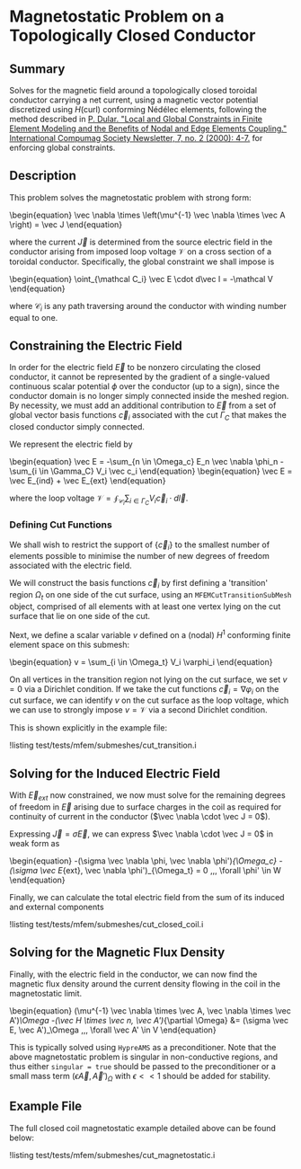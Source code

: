 # Magnetostatic Problem on a Topologically Closed Conductor

## Summary

Solves for the magnetic field around a topologically closed toroidal conductor carrying a net
  current, using a magnetic vector potential discretized using $H(\mathrm{curl})$ conforming Nédélec
  elements, following the method described in [P. Dular. "Local and Global Constraints in Finite
  Element Modeling and the Benefits of Nodal and Edge Elements Coupling." International Compumag
  Society Newsletter, 7, no. 2 (2000): 4-7.](https://hdl.handle.net/2268/191358) for enforcing
  global constraints.

## Description

This problem solves the magnetostatic problem with strong form:

\begin{equation}
\vec \nabla \times \left(\mu^{-1} \vec \nabla \times \vec A \right) = \vec J
\end{equation}

where the current $\vec J$ is determined from the source electric field in the conductor arising from imposed loop voltage $\mathcal V$ on a cross section of a toroidal conductor. Specifically, the global constraint we shall impose is

\begin{equation}
    \oint_{\mathcal C_i} \vec E \cdot d\vec l = -\mathcal V
\end{equation}

where $\mathcal C_i$ is any path traversing around the conductor with winding number equal to one.

## Constraining the Electric Field

In order for the electric field $\vec E$ to be nonzero circulating the closed conductor, it cannot be represented by the gradient of a single-valued continuous scalar potential $\phi$ over the conductor (up to a sign), since the conductor domain is no longer simply connected inside the meshed region. By necessity, we must add an additional contribution to $\vec E$ from a set of global vector basis functions ${\vec c_i}$ associated with the cut $\Gamma_C$ that makes the closed conductor simply connected.

We represent the electric field by

\begin{equation}
    \vec E = -\sum_{n \in \Omega_c} E_n \vec \nabla \phi_n - \sum_{i \in \Gamma_C} V_i \vec c_i
\end{equation}
\begin{equation}
    \vec E = \vec E_{ind} + \vec E_{ext}
\end{equation}

where the loop voltage $\mathcal V = \oint_{\mathcal C_i}  \sum_{i \in \Gamma_C} V_i \vec c_i \cdot d\vec l$.

### Defining Cut Functions

We shall wish to restrict the support of $\{\vec c_i\}$ to the smallest number of elements possible to minimise the number of new degrees of freedom associated with the electric field.

We will construct the basis functions $\vec c_i$ by first defining a 'transition' region $\Omega_t$ on one side of the cut surface, using an `MFEMCutTransitionSubMesh` object, comprised of all elements with at least one vertex lying on the cut surface that lie on one side of the cut.

Next, we define a scalar variable $v$ defined on a (nodal) $H^1$ conforming finite element space on this submesh:

\begin{equation}
    v = \sum_{i \in \Omega_t} V_i \varphi_i
\end{equation}

On all vertices in the transition region not lying on the cut surface, we set $v=0$ via a Dirichlet condition. If we take the cut functions $\vec c_i = \nabla \varphi_i$ on the cut surface, we can identify $v$ on the cut surface as the loop voltage, which we can use to strongly impose $v=\mathcal V$ via a second Dirichlet condition.

This is shown explicitly in the example file:

!listing test/tests/mfem/submeshes/cut_transition.i

## Solving for the Induced Electric Field

With $\vec E_{ext}$ now constrained, we now must solve for the remaining degrees of freedom in $\vec E$ arising due to surface charges in the coil as required for continuity of current in the conductor ($\vec \nabla \cdot \vec J = 0$).

Expressing $\vec J = \sigma \vec E$, we can express $\vec \nabla \cdot \vec J = 0$ in weak form as

\begin{equation}
  -(\sigma \vec \nabla \phi, \vec \nabla \phi')_{\Omega_c} 
  -(\sigma \vec E_{ext}, \vec \nabla \phi')_{\Omega_t} = 0 \,\,\, \forall \phi' \in W
\end{equation}

Finally, we can calculate the total electric field from the sum of its induced and external components

!listing test/tests/mfem/submeshes/cut_closed_coil.i

## Solving for the Magnetic Flux Density

Finally, with the electric field in the conductor, we can now find the magnetic flux density around the current density flowing in the coil in the magnetostatic limit.

\begin{equation}
(\mu^{-1} \vec \nabla \times \vec A, \vec \nabla \times \vec A')_\Omega -(\vec H \times \vec n, \vec A')_{\partial \Omega}
&= (\sigma \vec E, \vec A')_\Omega \,\,\, \forall \vec A' \in V
\end{equation}

This is typically solved using `HypreAMS` as a preconditioner. Note that the above magnetostatic problem is singular in non-conductive regions, and thus either `singular = true` should be passed to the preconditioner or a small mass term $(\epsilon \vec A, \vec A')_\Omega$ with $\epsilon << 1$ should be added for stability.

## Example File

The full closed coil magnetostatic example detailed above can be found below:

!listing test/tests/mfem/submeshes/cut_magnetostatic.i
